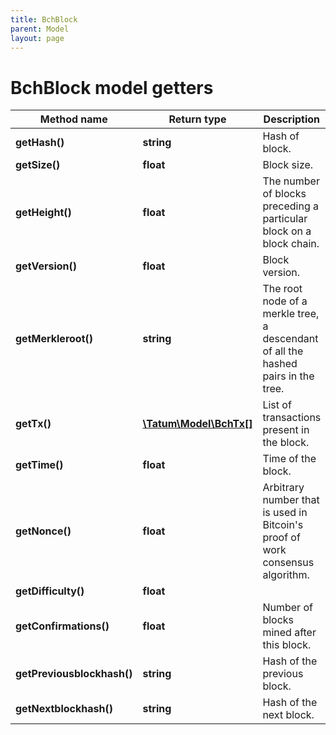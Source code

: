 ```yaml
---
title: BchBlock
parent: Model
layout: page
---
```


# BchBlock model getters

Method name | Return type | Description | Notes
------------ | ------------- | ------------- | -------------
**getHash()** | **string** | Hash of block. | [optional]
**getSize()** | **float** | Block size. | [optional]
**getHeight()** | **float** | The number of blocks preceding a particular block on a block chain. | [optional]
**getVersion()** | **float** | Block version. | [optional]
**getMerkleroot()** | **string** | The root node of a merkle tree, a descendant of all the hashed pairs in the tree. | [optional]
**getTx()** | [**\Tatum\Model\BchTx[]**](../BchTx) | List of transactions present in the block. | [optional]
**getTime()** | **float** | Time of the block. | [optional]
**getNonce()** | **float** | Arbitrary number that is used in Bitcoin's proof of work consensus algorithm. | [optional]
**getDifficulty()** | **float** |  | [optional]
**getConfirmations()** | **float** | Number of blocks mined after this block. | [optional]
**getPreviousblockhash()** | **string** | Hash of the previous block. | [optional]
**getNextblockhash()** | **string** | Hash of the next block. | [optional]

